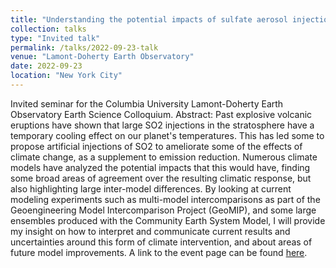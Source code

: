 ```yaml
---
title: "Understanding the potential impacts of sulfate aerosol injections on the climate system"
collection: talks
type: "Invited talk"
permalink: /talks/2022-09-23-talk
venue: "Lamont-Doherty Earth Observatory"
date: 2022-09-23
location: "New York City"
---
```


Invited seminar for the Columbia University Lamont-Doherty Earth Observatory Earth Science Colloquium.
Abstract: Past explosive volcanic eruptions have shown that large SO2 injections in the stratosphere have a temporary cooling effect on our planet's temperatures. This has led some to propose artificial injections of SO2 to ameliorate some of the effects of climate change, as a supplement to emission reduction. Numerous climate models have analyzed the potential impacts that this would have, finding some broad areas of agreement over the resulting climatic response, but also highlighting large inter-model differences. By looking at current modeling experiments such as multi-model intercomparisons as part of the Geoengineering Model Intercomparison Project (GeoMIP), and some large ensembles produced with the Community Earth System Model, I will provide my insight on how to interpret and communicate current results and uncertainties around this form of climate intervention, and about areas of future model improvements.
A link to the event page can be found [here](https://events.columbia.edu/cal/event/showEventMore.rdo;jsessionid=MBnVvGn7sjMPO1YjcrPDzSFQESt1oXdn-8JnmdvJ.calprdapp06).